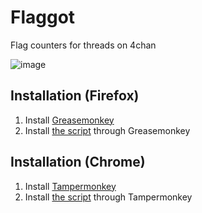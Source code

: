 # Flaggot

Flag counters for threads on 4chan

![image](https://cloud.githubusercontent.com/assets/3087287/11796559/d1532722-a28a-11e5-8762-92e7c4396bb7.png)


## Installation (Firefox)

1. Install [Greasemonkey](https://addons.mozilla.org/en-US/firefox/addon/greasemonkey/)
2. Install [the script](https://github.com/flagzzzz/flaggot/raw/master/flaggot.user.js) through Greasemonkey


## Installation (Chrome)

1. Install [Tampermonkey](https://chrome.google.com/webstore/detail/tampermonkey/dhdgffkkebhmkfjojejmpbldmpobfkfo)
2. Install [the script](https://github.com/flagzzzz/flaggot/raw/master/flaggot.user.js) through Tampermonkey
